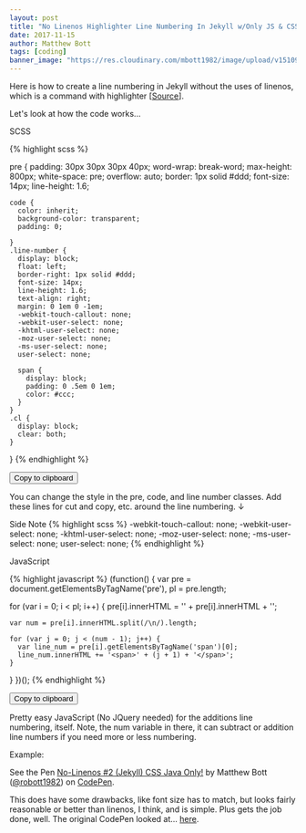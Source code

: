 ```yaml
---
layout: post
title: "No Linenos Highlighter Line Numbering In Jekyll w/Only JS & CSS"
date: 2017-11-15
author: Matthew Bott
tags: [coding]
banner_image: "https://res.cloudinary.com/mbott1982/image/upload/v1510982489/BlogInn/Posts/linenos/athletic-field-1867053_640.jpg"
---
```


Here is how to create a line numbering in Jekyll without the uses of linenos, which is a command with highlighter [<a href="https://jekyllrb.com/docs/templates/#line-numbers" rel="nofollow" target="_blank">Source</a>].

Let's look at how the code works...

<!--more-->

SCSS
<div id="foo4">
{% highlight scss %}

pre {
    padding: 30px 30px 30px 40px;
    word-wrap: break-word;
    max-height: 800px;
    white-space: pre;
    overflow: auto;
    border: 1px solid #ddd;
    font-size: 14px;
    line-height: 1.6;

    code {
      color: inherit;
      background-color: transparent;
      padding: 0;

    }
    .line-number {
      display: block;
      float: left;
      border-right: 1px solid #ddd;
      font-size: 14px;
      line-height: 1.6;
      text-align: right;
      margin: 0 1em 0 -1em;
      -webkit-touch-callout: none;
      -webkit-user-select: none;
      -khtml-user-select: none;
      -moz-user-select: none;
      -ms-user-select: none;
      user-select: none;

      span {
        display: block;
        padding: 0 .5em 0 1em;
        color: #ccc;
      }
    }
    .cl {
      display: block;
      clear: both;
    }
  }
{% endhighlight %}
</div>
<!-- Trigger -->
<button class="btn" data-clipboard-target="#foo4">
Copy to clipboard
</button>

You can change the style in the pre, code, and line number classes.  Add these lines for cut and copy, etc. around the line numbering. ↓

Side Note
{% highlight scss %}
-webkit-touch-callout: none;
-webkit-user-select: none;
-khtml-user-select: none;
-moz-user-select: none;
-ms-user-select: none;
user-select: none;
{% endhighlight %}

JavaScript
<div id="foo5">
{% highlight javascript %}
(function() {
  var pre = document.getElementsByTagName('pre'), pl = pre.length;

  for (var i = 0; i < pl; i++) {
    pre[i].innerHTML = '<span class="line-number"></span>' + pre[i].innerHTML + '<span class="cl"></span>';

    var num = pre[i].innerHTML.split(/\n/).length;

    for (var j = 0; j < (num - 1); j++) {
      var line_num = pre[i].getElementsByTagName('span')[0];
      line_num.innerHTML += '<span>' + (j + 1) + '</span>';
    }
  }
})();
{% endhighlight %}
</div>
<!-- Trigger -->
<button class="btn" data-clipboard-target="#foo5">
Copy to clipboard
</button>

Pretty easy JavaScript (No JQuery needed) for the additions line numbering, itself. Note, the num variable in there, it can subtract or addition line numbers if you need more or less numbering. 

Example:
<p>See the Pen <a href="https://codepen.io/robott1982/pen/rYGwZb/" rel="nofollow" target="_blank">No-Linenos #2 (Jekyll) CSS Java Only!</a> by Matthew Bott (<a href="https://codepen.io/robott1982" rel="nofollow" target="_blank">@robott1982</a>) on <a href="https://codepen.io" rel="nofollow" target="_blank">CodePen</a>.</p>

This does have some drawbacks, like font size has to match, but looks fairly reasonable or better than linenos, I think, and is simple. Plus gets the job done, well. The original CodePen looked at... <a href="https://codepen.io/heiswayi/pen/jyKYyg" rel="nofollow" target="_blank">here</a>.

